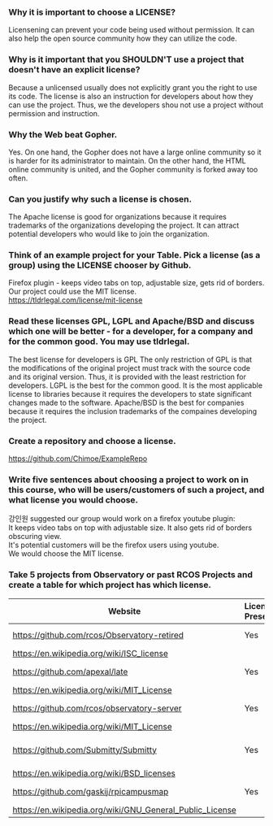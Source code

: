 ### Why it is important to choose a LICENSE? 
Licensening can prevent your code being used without permission. It can also help the open source community how they can utilize the code.

### Why is it important that you SHOULDN'T use a project that doesn't have an explicit license? 

Because a unlicensed usually does not explicitly grant you the right to use its code. The license is also an instruction for developers about how they can use the project. Thus, we the developers shou not use a project without permission and instruction.

### Why the Web beat Gopher. 

Yes. On one hand, the Gopher does not have a large online community so it is harder for its administrator to maintain. On the other hand, the HTML online community is united, and the Gopher community is forked away too often.

### Can you justify why such a license is chosen.

The Apache license is good for organizations because it requires trademarks of the organizations developing the project. It can attract potential developers who would like to join the organization.

### Think of an example project for your Table. Pick a license (as a group) using the LICENSE chooser by Github.

Firefox plugin - keeps video tabs on top, adjustable size, gets rid of borders.   
Our project could use the MIT license.  
https://tldrlegal.com/license/mit-license  

### Read these licenses GPL, LGPL and Apache/BSD and discuss which one will be better - for a developer, for a company and for the common good. You may use tldrlegal.

The best license for developers is GPL The only restriction of GPL is that the modifications of the original project must track with the source code and its original version. Thus, it is provided with the least restriction for developers. LGPL is the best for the common good. It is the most applicable license to libraries because it requires the developers to state significant changes made to the software. Apache/BSD is the best for companies because it requires the inclusion trademarks of the compaines developing the project.

### Create a repository and choose a license.
https://github.com/Chimoe/ExampleRepo

### Write five sentences about choosing a project to work on in this course, who will be users/customers of such a project, and what license you would choose.
강인원 suggested our group would work on a firefox youtube plugin:  
It keeps video tabs on top with adjustable size. It also gets rid of borders obscuring view.  
It's potential customers will be the firefox users using youtube.  
We would choose the MIT license.


### Take 5 projects from Observatory or past RCOS Projects and create a table for which project has which license.

|        **Website**        |  **License Present**  |        **License**        |
|---------------------------|-----------------------|---------------------------|
| https://github.com/rcos/Observatory-retired | Yes | ISC License
https://en.wikipedia.org/wiki/ISC_license |
| https://github.com/apexal/late | Yes | MIT License 
https://en.wikipedia.org/wiki/MIT_License |
| https://github.com/rcos/observatory-server | Yes | MIT License 
https://en.wikipedia.org/wiki/MIT_License |
|https://github.com/Submitty/Submitty | Yes | BSD 3-Clause License 
https://en.wikipedia.org/wiki/BSD_licenses |
| https://github.com/gaskij/rpicampusmap | Yes | GPL-3.0
https://en.wikipedia.org/wiki/GNU_General_Public_License |